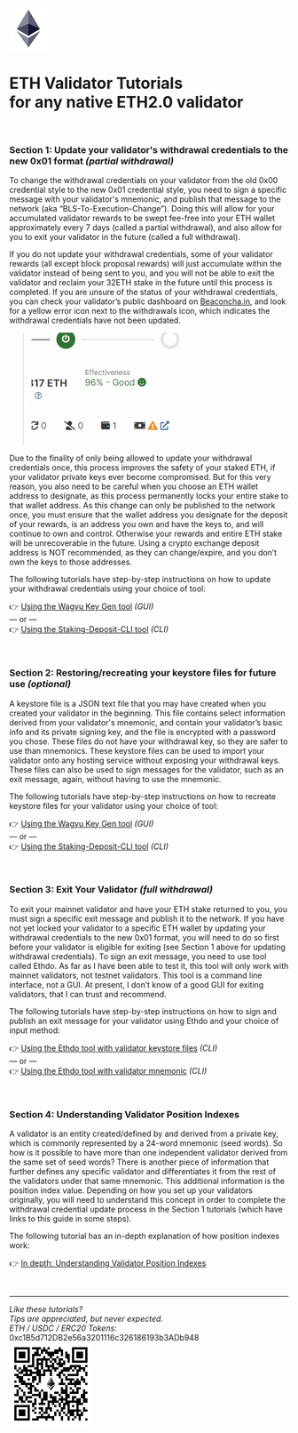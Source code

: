 ![eth logo](Tutorials/images/eth_logo.jpg)

# ETH Validator Tutorials <br> for any native ETH2.0 validator

<br>

### **Section 1: Update your validator's withdrawal credentials to the new 0x01 format *(partial withdrawal)***

To change the withdrawal credentials on your validator from the old 0x00 credential style to the new 0x01 credential style, you need to sign a specific message with your validator's mnemonic, and publish that message to the network (aka “BLS-To-Execution-Change”). Doing this will allow for your accumulated validator rewards to be swept fee-free into your ETH wallet approximately every 7 days (called a partial withdrawal), and also allow for you to exit your validator in the future (called a full withdrawal).

If you do not update your withdrawal credentials, some of your validator rewards (all except block proposal rewards) will just accumulate within the validator instead of being sent to you, and you will not be able to exit the validator and reclaim your 32ETH stake in the future until this process is completed. If you are unsure of the status of your withdrawal credentials, you can check your validator’s public dashboard on [Beaconcha.in](https://beaconcha.in/), and look for a yellow error icon next to the withdrawals icon, which indicates the withdrawal credentials have not been updated.

> ![example image](Tutorials/images/BC006.jpg)

Due to the finality of only being allowed to update your withdrawal credentials once, this process improves the safety of your staked ETH, if your validator private keys ever become compromised. But for this very reason, you also need to be careful when you choose an ETH wallet address to designate, as this process permanently locks your entire stake to that wallet address. As this change can only be published to the network once, you must ensure that the wallet address you designate for the deposit of your rewards, is an address you own and have the keys to, and will continue to own and control. Otherwise your rewards and entire ETH stake will be unrecoverable in the future. Using a crypto exchange deposit address is NOT recommended, as they can change/expire, and you don’t own the keys to those addresses.

The following tutorials have step-by-step instructions on how to update your withdrawal credentials using your choice of tool:

👉 [Using the Wagyu Key Gen tool](Tutorials/Update_Withdrawal_Credentials_with_Wagyu.md) *(GUI)*
<br>— or —<br>
👉 [Using the Staking-Deposit-CLI tool](Tutorials/Update_Withdrawal_Credentials_with_CLI.md) *(CLI)*

<br>

### **Section 2: Restoring/recreating your keystore files for future use *(optional)***

A keystore file is a JSON text file that you may have created when you created your validator in the beginning. This file contains select information derived from your validator's mnemonic, and contain your validator’s basic info and its private signing key, and the file is encrypted with a password you chose. These files do not have your withdrawal key, so they are safer to use than mnemonics. These keystore files can be used to import your validator onto any hosting service without exposing your withdrawal keys. These files can also be used to sign messages for the validator, such as an exit message, again, without having to use the mnemonic.

The following tutorials have step-by-step instructions on how to recreate keystore files for your validator using your choice of tool:

👉 [Using the Wagyu Key Gen tool](Tutorials/Recreate_Keystore_Files_with_Wagyu.md) *(GUI)*
<br>— or —<br>
👉 [Using the Staking-Deposit-CLI tool](Tutorials/Recreate_Keystore_Files_with_CLI.md) *(CLI)*

<br>

### **Section 3: Exit Your Validator *(full withdrawal)***

To exit your mainnet validator and have your ETH stake returned to you, you must sign a specific exit message and publish it to the network. If you have not yet locked your validator to a specific ETH wallet by updating your withdrawal credentials to the new 0x01 format, you will need to do so first before your validator is eligible for exiting (see Section 1 above for updating withdrawal credentials). To sign an exit message, you need to use tool called Ethdo. As far as I have been able to test it, this tool will only work with mainnet validators, not testnet validators. This tool is a command line interface, not a GUI. At present, I don’t know of a good GUI for exiting validators, that I can trust and recommend.

The following tutorials have step-by-step instructions on how to sign and publish an exit message for your validator using Ethdo and your choice of input method:

👉 [Using the Ethdo tool with validator keystore files](Tutorials/Exit_Validator_with_Keystore_File.md) *(CLI)*
<br>— or —<br>
👉 [Using the Ethdo tool with validator mnemonic](Tutorials/Exit_Validator_with_Validator_Mnemonic.md) *(CLI)*

<br>

### **Section 4: Understanding Validator Position Indexes**

A validator is an entity created/defined by and derived from a private key, which is commonly represented by a 24-word mnemonic (seed words). So how is it possible to have more than one independent validator derived from the same set of seed words? There is another piece of information that further defines any specific validator and differentiates it from the rest of the validators under that same mnemonic. This additional information is the position index value. Depending on how you set up your validators originally, you will need to understand this concept in order to complete the withdrawal credential update process in the Section 1 tutorials (which have links to this guide in some steps).

The following tutorial has an in-depth explanation of how position indexes work:

👉 [In depth: Understanding Validator Position Indexes](Tutorials/Understanding_Validator_Position_Indexes.md)

<br>

***

*Like these tutorials?*<br>
*Tips are appreciated, but never expected.*<br>
*ETH / USDC / ERC20 Tokens:* 0xc1B5d712DB2e56a3201116c326186193b3ADb948<br>
![Donation QR Code](Tutorials/images/donation.jpg)

